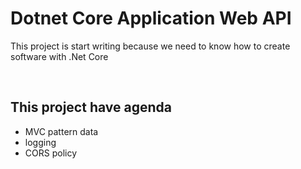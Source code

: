 <h1> Dotnet Core Application Web API</h1>
<p>
This project is start writing because we need to know how to create software with .Net Core
</p><br/>
<h2>This project have agenda</h2>
<ul>
<li>MVC pattern data</li>
<li>logging</li>
<li>CORS policy</li>
</ul>